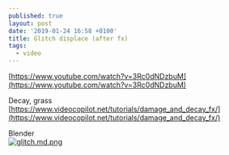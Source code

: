 ```yaml
---
published: true
layout: post
date: '2019-01-24 16:58 +0100'
title: Glitch displace (after fx)
tags:
  - video
---
```

[https://www.youtube.com/watch?v=3Rc0dNDzbuM](https://www.youtube.com/watch?v=3Rc0dNDzbuM)

Decay, grass  
[https://www.videocopilot.net/tutorials/damage_and_decay_fx/](https://www.videocopilot.net/tutorials/damage_and_decay_fx/)

Blender  
[![glitch.md.png](https://images.weserv.nl/?url=//cdn.scrot.moe/images/2019/01/25/glitch.md.png)](https://images.weserv.nl/?url=//cdn.scrot.moe/images/2019/01/25/glitch.png)
